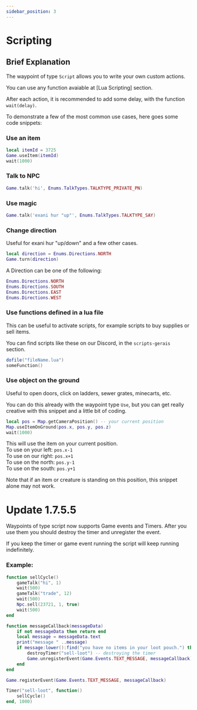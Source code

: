 ```yaml
---
sidebar_position: 3
---
```


# Scripting

## Brief Explanation
The waypoint of type `Script` allows you to write your own custom actions.

You can use any function avaiable at [Lua Scripting] section.

After each action, it is recommended to add some delay, with the function `wait(delay)`.

To demonstrate a few of the most common use cases, here goes some code snippets:

### Use an item

```lua
local itemId = 3725
Game.useItem(itemId)
wait(1000)
```

### Talk to NPC

```lua
Game.talk('hi', Enums.TalkTypes.TALKTYPE_PRIVATE_PN)
```

### Use magic

```lua
Game.talk('exani hur "up"', Enums.TalkTypes.TALKTYPE_SAY)
```

### Change direction

Useful for exani hur "up/down" and a few other cases.

```lua
local direction = Enums.Directions.NORTH
Game.turn(direction)
```

A Direction can be one of the following:
```lua
Enums.Directions.NORTH
Enums.Directions.SOUTH
Enums.Directions.EAST
Enums.Directions.WEST
```

### Use functions defined in a lua file

This can be useful to activate scripts, for example scripts to buy supplies or sell items.

You can find scripts like these on our Discord, in the `scripts-gerais` section.

```lua
dofile("fileName.lua")
someFunction()
```

### Use object on the ground

Useful to open doors, click on ladders, sewer grates, minecarts, etc.

You can do this already with the waypoint type `Use`, but you can get really creative with this snippet and a little bit of coding.

```lua
local pos = Map.getCameraPosition() -- your current position
Map.useItemOnGround(pos.x, pos.y, pos.z)
wait(1000)
```

This will use the item on your current position.\
To use on your left: `pos.x-1`\
To use on our right: `pos.x+1`\
To use on the north: `pos.y-1`\
To use on the south: `pos.y+1`

Note that if an item or creature is standing on this position, this snippet alone may not work.

# Update 1.7.5.5
Waypoints of type script now supports Game events and Timers.
After you use them you should destroy the timer and unregister the event.

If you keep the timer or game event running the script will keep running indefinitely.

### Example:
```LUA
function sellCycle()
    gameTalk("hi", 1)
    wait(500)
    gameTalk("trade", 12)
    wait(500)
    Npc.sell(23721, 1, true)
    wait(500)
end

function messageCallback(messageData)
    if not messageData then return end
    local message = messageData.text
    print("message " ..message)
    if message:lower():find("you have no items in your loot pouch.") then
        destroyTimer("sell-loot") -- destroying the timer
        Game.unregisterEvent(Game.Events.TEXT_MESSAGE, messageCallback) -- unregistering the event
    end
end

Game.registerEvent(Game.Events.TEXT_MESSAGE, messageCallback)

Timer("sell-loot", function()
    sellCycle()
end, 1000)
```